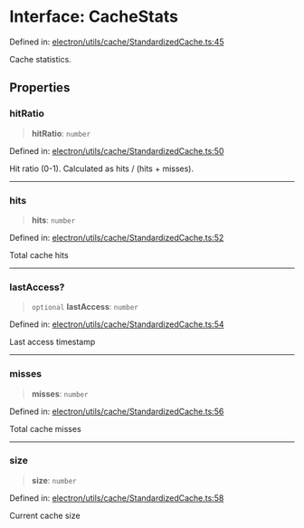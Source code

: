 # Interface: CacheStats

Defined in: [electron/utils/cache/StandardizedCache.ts:45](https://github.com/Nick2bad4u/Uptime-Watcher/blob/2a45eeb1723f8f7089001af2c92aa07d82dfe7e4/electron/utils/cache/StandardizedCache.ts#L45)

Cache statistics.

## Properties

### hitRatio

> **hitRatio**: `number`

Defined in: [electron/utils/cache/StandardizedCache.ts:50](https://github.com/Nick2bad4u/Uptime-Watcher/blob/2a45eeb1723f8f7089001af2c92aa07d82dfe7e4/electron/utils/cache/StandardizedCache.ts#L50)

Hit ratio (0-1).
Calculated as hits / (hits + misses).

***

### hits

> **hits**: `number`

Defined in: [electron/utils/cache/StandardizedCache.ts:52](https://github.com/Nick2bad4u/Uptime-Watcher/blob/2a45eeb1723f8f7089001af2c92aa07d82dfe7e4/electron/utils/cache/StandardizedCache.ts#L52)

Total cache hits

***

### lastAccess?

> `optional` **lastAccess**: `number`

Defined in: [electron/utils/cache/StandardizedCache.ts:54](https://github.com/Nick2bad4u/Uptime-Watcher/blob/2a45eeb1723f8f7089001af2c92aa07d82dfe7e4/electron/utils/cache/StandardizedCache.ts#L54)

Last access timestamp

***

### misses

> **misses**: `number`

Defined in: [electron/utils/cache/StandardizedCache.ts:56](https://github.com/Nick2bad4u/Uptime-Watcher/blob/2a45eeb1723f8f7089001af2c92aa07d82dfe7e4/electron/utils/cache/StandardizedCache.ts#L56)

Total cache misses

***

### size

> **size**: `number`

Defined in: [electron/utils/cache/StandardizedCache.ts:58](https://github.com/Nick2bad4u/Uptime-Watcher/blob/2a45eeb1723f8f7089001af2c92aa07d82dfe7e4/electron/utils/cache/StandardizedCache.ts#L58)

Current cache size
